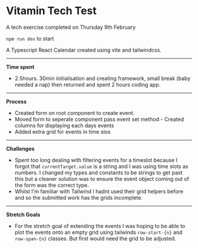# Vitamin Tech Test

A tech exercise completed on Thursday 9th February

`npm run dev` to start

A Typescript React Calendar created using vite and tailwindcss.

---

**Time spent** 
- 2.5hours. 30min initialisation and creating framework, small break (baby needed a nap) then returned and spent 2 hours coding app.

---

**Process**
- Created form on root component to create event.
- Moved form to seperate component pass event set method - Created columns for displaying each days events
- Added extra grid for events in time slos
---

**Challenges**
- Spent too long dealing with filtering events for a timeslot because I forgot that `currentTarget.value` is a string and I was using time slots as numbers. I changed my types and constants to be strings to get past this but a cleaner solution was to ensure the event object coming out of the form was the correct type.
- Whilst I'm familiar with Tailwind I hadnt used their grid helpers before and so the submitted work has the grids incomplete. 
---

**Stretch Goals**
- For the stretch goal of extending the events I was hoping to be able to plot the events onto an empty grid using tailwinds `row-start-{n}` and `row-span-{n}` classes. But first would need the grid to be adjusted.